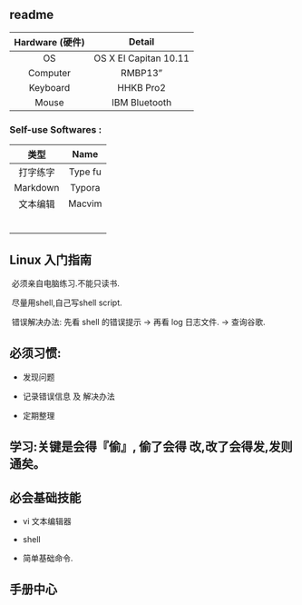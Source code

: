 ## readme


| Hardware (硬件) |        Detail         |
| :-----------: | :-------------------: |
|      OS       | OS X EI Capitan 10.11 |
|   Computer    |        RMBP13”        |
|   Keyboard    |       HHKB Pro2       |
|     Mouse     |     IBM Bluetooth     |

### Self-use Softwares :

|    类型    |  Name   |
| :------: | :-----: |
|   打字练字   | Type fu |
| Markdown | Typora  |
|   文本编辑   | Macvim  |
|          |         |
|          |         |
|          |         |
|          |         |
|          |         |
|          |         |









## Linux 入门指南

​ 必须亲自电脑练习.不能只读书.  

​ 尽量用shell,自己写shell script.  

​ 错误解决办法: 先看 shell 的错误提示  → 再看 log 日志文件. → 查询谷歌. 

## 必须习惯:

- 发现问题


- 记录错误信息 及 解决办法


- 定期整理

## 学习:关键是会得『偷』, 偷了会得 改,改了会得发,发则通矣。

## 必会基础技能

- vi 文本编辑器


- shell


- 简单基础命令.

## 手册中心










